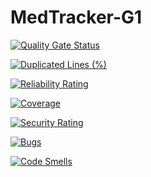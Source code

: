 # MedTracker-G1
[![Quality Gate Status](https://sonarcloud.io/api/project_badges/measure?project=ManassehV2_MedTracker-G1&metric=alert_status)](https://sonarcloud.io/summary/new_code?id=ManassehV2_MedTracker-G1)

[![Duplicated Lines (%)](https://sonarcloud.io/api/project_badges/measure?project=ManassehV2_MedTracker-G1&metric=duplicated_lines_density)](https://sonarcloud.io/summary/new_code?id=ManassehV2_MedTracker-G1)

[![Reliability Rating](https://sonarcloud.io/api/project_badges/measure?project=ManassehV2_MedTracker-G1&metric=reliability_rating)](https://sonarcloud.io/summary/new_code?id=ManassehV2_MedTracker-G1)

[![Coverage](https://sonarcloud.io/api/project_badges/measure?project=ManassehV2_MedTracker-G1&metric=coverage)](https://sonarcloud.io/summary/new_code?id=ManassehV2_MedTracker-G1)

[![Security Rating](https://sonarcloud.io/api/project_badges/measure?project=ManassehV2_MedTracker-G1&metric=security_rating)](https://sonarcloud.io/summary/new_code?id=ManassehV2_MedTracker-G1)

[![Bugs](https://sonarcloud.io/api/project_badges/measure?project=ManassehV2_MedTracker-G1&metric=bugs)](https://sonarcloud.io/summary/new_code?id=ManassehV2_MedTracker-G1)

[![Code Smells](https://sonarcloud.io/api/project_badges/measure?project=ManassehV2_MedTracker-G1&metric=code_smells)](https://sonarcloud.io/summary/new_code?id=ManassehV2_MedTracker-G1)


